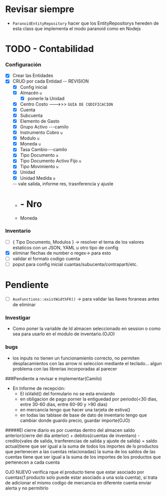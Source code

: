 # Revisar siempre
- `ParanoidEntityRepository` hacer que los EntityRepositorys hereden de esta class que implementa el modo paranoid como en Nodejs
# TODO - Contabilidad
### Configuración
- [x] Crear las Entidades
- [x] CRUD por cada Entidad -- REVISION
    - [x] Config inicial 
    - [x] Almacén `u` 
        - [x] ponerle la Unidad
    - [x] Centro Costo --->>> `GUIA DE CODIFICACION` 
    - [x] Cuenta 
    - [x] Subcuenta
    - [x] Elemento de Gasto 
    - [x] Grupo Activo ---camilo
    - [x] Instrumento Cobro `u`
    - [x] Modulo `u`
    - [x] Moneda `u`    
    - [x] Tasa Cambio---camilo
    - [x] Tipo Documento `u`
    - [x] Tipo Documento Activo Fijo `u`
    - [x] Tipo Movimiento `u`
    - [x] Unidad
    - [x] Unidad Medida `u`
    
    -- vale  salida, informe res, trasnferencia y ajuste
    - # - Nro
    - Moneda

### Inventario
- [ ] { Tipo Documento, Modulos } -> resolver el tema de los valores estaticos con un JSON, YAML u otro tipo de config
- [x] eliminar flechas de number o regex-> para esto
- [ ] validar el formato codigo cuenta
- [ ] poput para config inicial cuantas/subucenta/contraparti/etc.
# Pendiente
- [ ]  `AuxFunctions::existWidthFK()` -> para validar las llaves foraneas antes de eliminar

### Investigar
- Como poner la variable de Id almacen seleccionado en session o como sea para usarlo en el modulo de inventario.(OJO)

### bugs
- los inputs no tienen un funcionamiento correcto, no permiten desplacamientos con las 
arrow ni seleccion mediante el teclado... algun problema con las librerias incorporadas al parecer

###Pendiente a revisar e implementar(Camilo)
- En Informe de recepción:
    - El isValid() del formulario no se esta enviando
    - en obligacion de pago porner la entiguedad por periodo(<30 dias, entre 30-60 dias, entre 60-90 y >90 dias)
    - en mercancia tengo que hacer una tarjeta de estiva()
    - en todas las tablase de base de dato de inventario tengo que cambiar donde guardo precio, guardar importe(OJO)
    
#####El cierre diario es por cuentas dentro del almacen
saldo anterior(cierre del dia anterior) + debitos(cuentas de inventaro) - credito(vales de salida, tranferencias de salida y ajuste de salida) = saldo actual(tiene que ser igual a la suma de todos los importes de ls productos que pertenecen a las cuentas  relacionadas)
la suma de los saldos de las cuentas tiene que ser igual a la suma de los importes de los productos que pertenecen a cada cuenta

OJO NUEVO
verifica rque el producto tiene que estar asociado por cuentas(1 producto solo puede estar asociado a una sola cuenta), si trata de adicionar el mismo codigo de mercancia en diferente cuenta enviar alerta y no permitirlo
